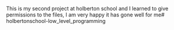 This is my second project at holberton school and I learned to give permissions to the files, I am very happy it has gone well for me# holbertonschool-low_level_programming
